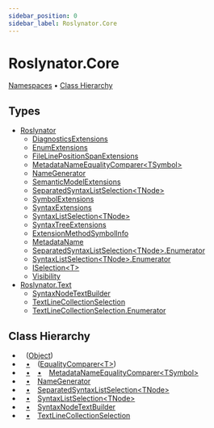 ```yaml
---
sidebar_position: 0
sidebar_label: Roslynator.Core
---
```


# Roslynator\.Core

[Namespaces](#namespaces) &#x2022; [Class Hierarchy](#class-hierarchy)

## Types

* [Roslynator](../../docs/api/Roslynator/index.md)
  * [DiagnosticsExtensions](../../docs/api/Roslynator/DiagnosticsExtensions/index.md)
  * [EnumExtensions](../../docs/api/Roslynator/EnumExtensions/index.md)
  * [FileLinePositionSpanExtensions](../../docs/api/Roslynator/FileLinePositionSpanExtensions/index.md)
  * [MetadataNameEqualityComparer&lt;TSymbol&gt;](../../docs/api/Roslynator/MetadataNameEqualityComparer-1/index.md)
  * [NameGenerator](../../docs/api/Roslynator/NameGenerator/index.md)
  * [SemanticModelExtensions](../../docs/api/Roslynator/SemanticModelExtensions/index.md)
  * [SeparatedSyntaxListSelection&lt;TNode&gt;](../../docs/api/Roslynator/SeparatedSyntaxListSelection-1/index.md)
  * [SymbolExtensions](../../docs/api/Roslynator/SymbolExtensions/index.md)
  * [SyntaxExtensions](../../docs/api/Roslynator/SyntaxExtensions/index.md)
  * [SyntaxListSelection&lt;TNode&gt;](../../docs/api/Roslynator/SyntaxListSelection-1/index.md)
  * [SyntaxTreeExtensions](../../docs/api/Roslynator/SyntaxTreeExtensions/index.md)
  * [ExtensionMethodSymbolInfo](../../docs/api/Roslynator/ExtensionMethodSymbolInfo/index.md)
  * [MetadataName](../../docs/api/Roslynator/MetadataName/index.md)
  * [SeparatedSyntaxListSelection&lt;TNode&gt;.Enumerator](../../docs/api/Roslynator/SeparatedSyntaxListSelection-1/Enumerator/index.md)
  * [SyntaxListSelection&lt;TNode&gt;.Enumerator](../../docs/api/Roslynator/SyntaxListSelection-1/Enumerator/index.md)
  * [ISelection&lt;T&gt;](../../docs/api/Roslynator/ISelection-1/index.md)
  * [Visibility](../../docs/api/Roslynator/Visibility/index.md)
* [Roslynator.Text](../../docs/api/Roslynator/Text/index.md)
  * [SyntaxNodeTextBuilder](../../docs/api/Roslynator/Text/SyntaxNodeTextBuilder/index.md)
  * [TextLineCollectionSelection](../../docs/api/Roslynator/Text/TextLineCollectionSelection/index.md)
  * [TextLineCollectionSelection.Enumerator](../../docs/api/Roslynator/Text/TextLineCollectionSelection/Enumerator/index.md)

## Class Hierarchy

* &ensp; \([Object](https://docs.microsoft.com/en-us/dotnet/api/system.object)\)<a id="class-hierarchy-System_Object"></a>
* &ensp; [&bull;](#class-hierarchy-System_Object "Object") &ensp; \([EqualityComparer&lt;T&gt;](https://docs.microsoft.com/en-us/dotnet/api/system.collections.generic.equalitycomparer-1)\)<a id="class-hierarchy-System_Collections_Generic_EqualityComparer_1"></a>
* &ensp; [&bull;](#class-hierarchy-System_Object "Object") &ensp; [&bull;](#class-hierarchy-System_Collections_Generic_EqualityComparer_1 "EqualityComparer&lt;T&gt;") &ensp; [MetadataNameEqualityComparer&lt;TSymbol&gt;](../../docs/api/Roslynator/MetadataNameEqualityComparer-1/index.md)<a id="class-hierarchy-Roslynator_MetadataNameEqualityComparer_1"></a>
* &ensp; [&bull;](#class-hierarchy-System_Object "Object") &ensp; [NameGenerator](../../docs/api/Roslynator/NameGenerator/index.md)<a id="class-hierarchy-Roslynator_NameGenerator"></a>
* &ensp; [&bull;](#class-hierarchy-System_Object "Object") &ensp; [SeparatedSyntaxListSelection&lt;TNode&gt;](../../docs/api/Roslynator/SeparatedSyntaxListSelection-1/index.md)<a id="class-hierarchy-Roslynator_SeparatedSyntaxListSelection_1"></a>
* &ensp; [&bull;](#class-hierarchy-System_Object "Object") &ensp; [SyntaxListSelection&lt;TNode&gt;](../../docs/api/Roslynator/SyntaxListSelection-1/index.md)<a id="class-hierarchy-Roslynator_SyntaxListSelection_1"></a>
* &ensp; [&bull;](#class-hierarchy-System_Object "Object") &ensp; [SyntaxNodeTextBuilder](../../docs/api/Roslynator/Text/SyntaxNodeTextBuilder/index.md)<a id="class-hierarchy-Roslynator_Text_SyntaxNodeTextBuilder"></a>
* &ensp; [&bull;](#class-hierarchy-System_Object "Object") &ensp; [TextLineCollectionSelection](../../docs/api/Roslynator/Text/TextLineCollectionSelection/index.md)<a id="class-hierarchy-Roslynator_Text_TextLineCollectionSelection"></a>

